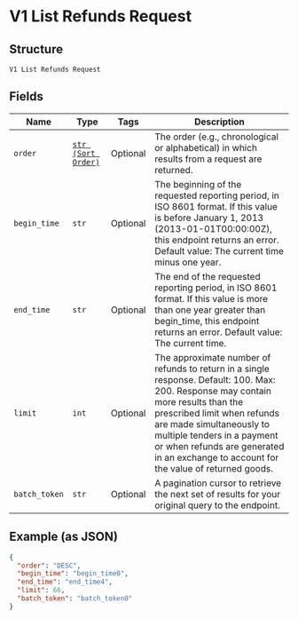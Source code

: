 
# V1 List Refunds Request

## Structure

`V1 List Refunds Request`

## Fields

| Name | Type | Tags | Description |
|  --- | --- | --- | --- |
| `order` | [`str (Sort Order)`](../../doc/models/sort-order.md) | Optional | The order (e.g., chronological or alphabetical) in which results from a request are returned. |
| `begin_time` | `str` | Optional | The beginning of the requested reporting period, in ISO 8601 format. If this value is before January 1, 2013 (2013-01-01T00:00:00Z), this endpoint returns an error. Default value: The current time minus one year. |
| `end_time` | `str` | Optional | The end of the requested reporting period, in ISO 8601 format. If this value is more than one year greater than begin_time, this endpoint returns an error. Default value: The current time. |
| `limit` | `int` | Optional | The approximate number of refunds to return in a single response. Default: 100. Max: 200. Response may contain more results than the prescribed limit when refunds are made simultaneously to multiple tenders in a payment or when refunds are generated in an exchange to account for the value of returned goods. |
| `batch_token` | `str` | Optional | A pagination cursor to retrieve the next set of results for your<br>original query to the endpoint. |

## Example (as JSON)

```json
{
  "order": "DESC",
  "begin_time": "begin_time0",
  "end_time": "end_time4",
  "limit": 66,
  "batch_token": "batch_token0"
}
```

